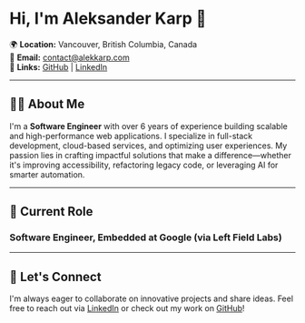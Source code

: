 # Hi, I'm Aleksander Karp 👋

🌍 **Location:** Vancouver, British Columbia, Canada\
📧 **Email:** [contact@alekkarp.com](mailto\:contact@alekkarp.com)\
🔗 **Links:** [GitHub](https://github.com/alek-karp) | [LinkedIn](https://linkedin.com/in/alek-karp)

---

## 👨‍💻 About Me

I'm a **Software Engineer** with over 6 years of experience building scalable and high-performance web applications. I specialize in full-stack development, cloud-based services, and optimizing user experiences. My passion lies in crafting impactful solutions that make a difference—whether it's improving accessibility, refactoring legacy code, or leveraging AI for smarter automation.

---

## 💼 Current Role

### **Software Engineer, Embedded at Google (via Left Field Labs)**

---

## 🚀 Let's Connect

I'm always eager to collaborate on innovative projects and share ideas. Feel free to reach out via [LinkedIn](https://linkedin.com/in/alek-karp) or check out my work on [GitHub](https://github.com/alek-karp)!
